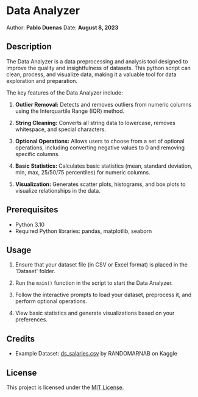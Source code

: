 # Data Analyzer

Author: <b>Pablo Duenas</b>
Date: <b>August 8, 2023</b>

## Description

The Data Analyzer is a data preprocessing and analysis tool designed to improve the quality and insightfulness of datasets. This python script can clean, process, and visualize data, making it a valuable tool for data exploration and preparation.

The key features of the Data Analyzer include:

1. **Outlier Removal:** Detects and removes outliers from numeric columns using the Interquartile Range (IQR) method.

2. **String Cleaning:** Converts all string data to lowercase, removes whitespace, and special characters.

3. **Optional Operations:** Allows users to choose from a set of optional operations, including converting negative values to 0 and removing specific columns.

4. **Basic Statistics:** Calculates basic statistics (mean, standard deviation, min, max, 25/50/75 percentiles) for numeric columns.

5. **Visualization:** Generates scatter plots, histograms, and box plots to visualize relationships in the data.

## Prerequisites

- Python 3.10
- Required Python libraries: pandas, matplotlib, seaborn

## Usage

1. Ensure that your dataset file (in CSV or Excel format) is placed in the 'Dataset' folder.

2. Run the `main()` function in the script to start the Data Analyzer.

3. Follow the interactive prompts to load your dataset, preprocess it, and perform optional operations.

4. View basic statistics and generate visualizations based on your preferences.

## Credits
- Example Dataset: [ds_salaries.csv](https://www.kaggle.com/datasets/arnabchaki/data-science-salaries-2023) by RANDOMARNAB on Kaggle

## License
This project is licensed under the [MIT License](https://opensource.org/license/mit/).
